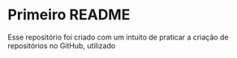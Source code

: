 
# Primeiro README

Esse repositório foi criado com um intuito de praticar a criação de repositórios no GitHub, utilizado
